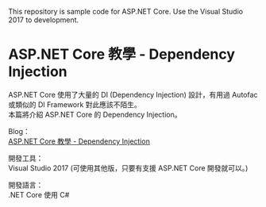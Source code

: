 This repository is sample code for ASP.NET Core.
Use the Visual Studio 2017 to development.

# ASP.NET Core 教學 - Dependency Injection

ASP.NET Core 使用了大量的 DI (Dependency Injection) 設計，有用過 Autofac 或類似的 DI Framework 對此應該不陌生。  
本篇將介紹 ASP.NET Core 的 Dependency Injection。

Blog：  
[ASP.NET Core 教學 - Dependency Injection](https://blog.johnwu.cc/article/asp-net-core-dependency-injection.html)

開發工具：  
Visual Studio 2017 (可使用其他版，只要有支援 ASP.NET Core 開發就可以。)

開發語言：  
.NET Core 使用 C#
